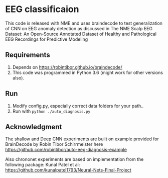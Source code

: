 # EEG classificaion
This code is released with NME and uses braindecode to test generalization of CNN on EEG anomaly detection as discussed in 
The NME Scalp EEG Dataset: An Open-Source Annotated Dataset of Healthy and Pathological EEG Recordings for Predictive Modeling
## Requirements
1. Depends on https://robintibor.github.io/braindecode/ 
2. This code was programmed in Python 3.6 (might work for other versions also).

## Run
1. Modify config.py, especially correct data folders for your path..
2. Run with `python ./auto_diagnosis.py`
##
## Acknowledgment 
The shallow and Deep CNN experiments are built on example provided for BrainDecode by ‪Robin Tibor Schirrmeister here
https://github.com/robintibor/auto-eeg-diagnosis-example

Also chrononet experiments are based on implementation from the following package:
Kunal Patel et al: https://github.com/kunalpatel1793/Neural-Nets-Final-Project
